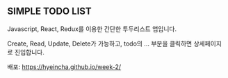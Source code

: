 ## SIMPLE TODO LIST

Javascript, React, Redux를 이용한 간단한 투두리스트 앱입니다.

Create, Read, Update, Delete가 가능하고,
todo의 ... 부분을 클릭하면 상세페이지로 진입합니다.

배포: https://hyeincha.github.io/week-2/
